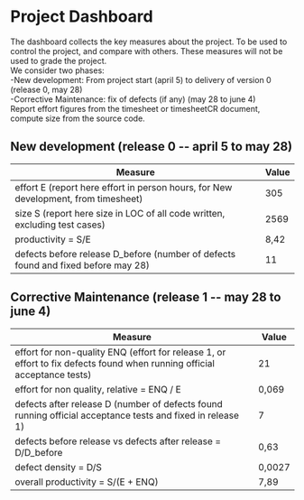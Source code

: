 # Project Dashboard

The dashboard collects the key measures about the project.
To be used to control the project, and compare with others. These measures will not be used to grade the project. <br>
We consider two phases: <br>
-New development: From project start (april 5) to delivery of version 0 (release 0, may 28) <br>
-Corrective Maintenance: fix of defects (if any)  (may 28 to june 4)   <br>
Report effort figures from the timesheet or timesheetCR document, compute size from the source code.

## New development (release 0  -- april 5 to may 28)
| Measure| Value |
|---|---|
|effort E (report here effort in person hours, for New development, from timesheet)  |305|
|size S (report here size in LOC of all code written, excluding test cases)  |2569|
|productivity = S/E |8,42|
|defects before release D_before (number of defects found and fixed before may 28) |11|




## Corrective Maintenance (release 1 -- may 28 to june 4)

| Measure | Value|
|---|---|
| effort for non-quality ENQ (effort for release 1, or effort to fix defects found when running official acceptance tests) |21|
| effort for non quality, relative = ENQ / E |0,069|
|defects after release D (number of defects found running official acceptance tests and  fixed in release 1) |7|
| defects before release vs defects after release = D/D_before |0,63|
|defect density = D/S|0,0027|
|overall productivity = S/(E + ENQ)|7,89|
